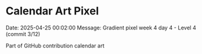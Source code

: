 # Calendar Art Pixel

Date: 2025-04-25 00:02:00
Message: Gradient pixel week 4 day 4 - Level 4 (commit 3/12)

Part of GitHub contribution calendar art
